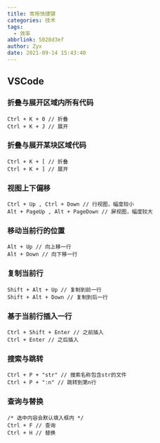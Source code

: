 ```yaml
---
title: 常用快捷键
categories: 技术
tags:
  - 效率
abbrlink: 5028d3ef
author: Zyx
date: 2021-09-14 15:43:40
---
```



## VSCode
### 折叠与展开区域内所有代码 
```  
Ctrl + K + 0 // 折叠  
Ctrl + K + J // 展开  
```

### 折叠与展开某块区域代码  
```  
Ctrl + K + [ // 折叠  
Ctrl + K + ] // 展开  
```

### 视图上下偏移  
```  
Ctrl + Up , Ctrl + Down // 行视图，幅度较小
Alt + PageUp , Alt + PageDown // 屏视图，幅度较大
```

### 移动当前行的位置  
```  
Alt + Up // 向上移一行 
Alt + Down // 向下移一行 
```

### 复制当前行
```  
Shift + Alt + Up // 复制到前一行
Shift + Alt + Down // 复制到后一行    
```

### 基于当前行插入一行  
```  
Ctrl + Shift + Enter // 之前插入
Ctrl + Enter // 之后插入    
```

### 搜索与跳转  
```  
Ctrl + P + "str" // 搜索名称包含str的文件
Ctrl + P + ":n" // 跳转到第n行    
```

### 查询与替换
```  
/* 选中内容会默认填入框内 */
Ctrl + F // 查询
Ctrl + H // 替换
```







